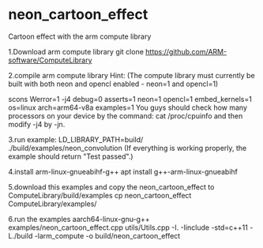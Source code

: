 # neon_cartoon_effect
Cartoon effect with the arm compute library

1.Download arm compute library
git clone https://github.com/ARM-software/ComputeLibrary

2.compile arm compute library
Hint:
(The compute library must currently be built with both neon and opencl enabled - neon=1 and opencl=1)

scons Werror=1 -j4 debug=0 asserts=1 neon=1 opencl=1 embed_kernels=1 os=linux arch=arm64-v8a examples=1
You guys should check how many processors on your device by the command: 
cat /proc/cpuinfo
and then modify -j4 by -jn.

3.run example:
LD_LIBRARY_PATH=build/ ./build/examples/neon_convolution 
(If everything is working properly, the example should return "Test passed".)

4.install arm-linux-gnueabihf-g++
apt install g++-arm-linux-gnueabihf

5.download this examples
and copy the neon_cartoon_effect to ComputeLibrary/build/examples
cp neon_cartoon_effect ComputeLibrary/examples/ 

6.run the examples
aarch64-linux-gnu-g++ examples/neon_cartoon_effect.cpp utils/Utils.cpp -I. -Iinclude -std=c++11 -L./build -larm_compute -o build/neon_cartoon_effect
